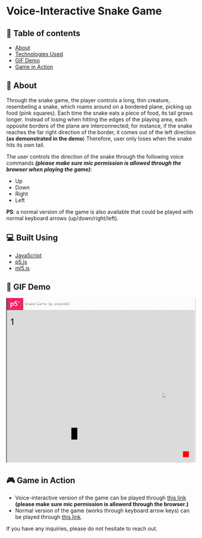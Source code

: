 # Voice-Interactive Snake Game


## 📝 Table of contents
- [About](#about)
- [Technologies Used](#tech)
- [GIF Demo](#demo)
- [Game in Action](#game)


## 📙 About <a name = "about"></a>
Through the snake game, the player controls a long, thin creature,
resembeling a snake, which roams around on a bordered plane, 
picking up food (pink squares). Each time the snake eats a piece of 
food, its tail grows longer. Instead of losing when hitting the edges
of the playing area, each opposite borders of the plane are  interconnected;
for instance, if the snake reaches the far right direction of the border,
it comes out of the left direction **(as demonstrated in the demo**) Therefore,
user only loses when the snake hits its own tail.

The user controls the direction of the snake through the following voice commands
***(please make sure mic permission is allowed through the browser when playing the game)***: 
* Up 
* Down 
* Right 
* Left

**PS**: a normal version of the game is also available that could be played
with normal keyboard arrows (up/down/right/left).



## 💻 Built Using <a name = "tech"></a>
- [JavaScript](https://www.javascript.com/)
- [p5.js](https://p5js.org/)
- [ml5.js](https://ml5js.org/)

## 🎥 GIF Demo <a name = "demo"></a>
![](https://github.com/alitarek0/Voice-Interactive-Snake-Game/blob/main/snakeGame.gif)

## 🎮 Game in Action <a name = "game"></a>
* Voice-interactive version of the game can be played through [this link](https://editor.p5js.org/alitarek0/full/Gro3zIXEW) **(please make sure mic permission is allowerd through the browser.)**
* Normal version of the game (works through keyboard arrow keys) can be played through [this link](https://editor.p5js.org/alitarek0/full/U_C_TaQfG).


If you have any inquiries, please do not hesitate to reach out.
